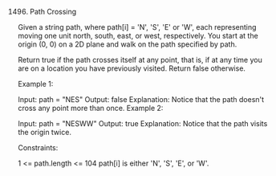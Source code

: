 1496. Path Crossing

Given a string path, where path[i] = 'N', 'S', 'E' or 'W', each representing moving one unit north, south, east, or west, respectively. You start at the origin (0, 0) on a 2D plane and walk on the path specified by path.

Return true if the path crosses itself at any point, that is, if at any time you are on a location you have previously visited. Return false otherwise.

Example 1:

Input: path = "NES"
Output: false
Explanation: Notice that the path doesn't cross any point more than once.
Example 2:

Input: path = "NESWW"
Output: true
Explanation: Notice that the path visits the origin twice.

Constraints:

1 <= path.length <= 104
path[i] is either 'N', 'S', 'E', or 'W'.
